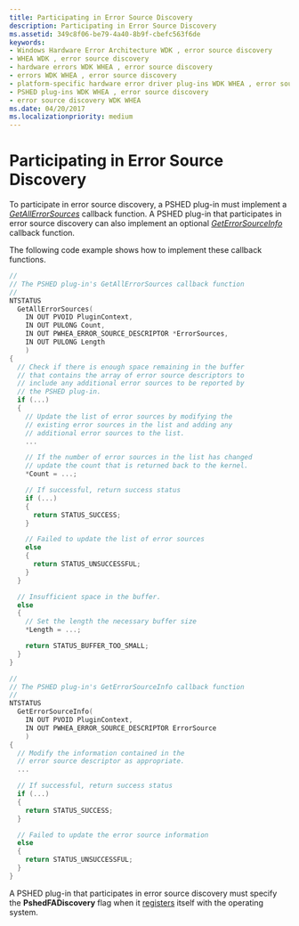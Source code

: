```yaml
---
title: Participating in Error Source Discovery
description: Participating in Error Source Discovery
ms.assetid: 349c8f06-be79-4a40-8b9f-cbefc563f6de
keywords:
- Windows Hardware Error Architecture WDK , error source discovery
- WHEA WDK , error source discovery
- hardware errors WDK WHEA , error source discovery
- errors WDK WHEA , error source discovery
- platform-specific hardware error driver plug-ins WDK WHEA , error source discovery
- PSHED plug-ins WDK WHEA , error source discovery
- error source discovery WDK WHEA
ms.date: 04/20/2017
ms.localizationpriority: medium
---
```


# Participating in Error Source Discovery


To participate in error source discovery, a PSHED plug-in must implement a [*GetAllErrorSources*](https://docs.microsoft.com/windows-hardware/drivers/ddi/content/ntddk/nc-ntddk-pshed_pi_get_all_error_sources) callback function. A PSHED plug-in that participates in error source discovery can also implement an optional [*GetErrorSourceInfo*](https://docs.microsoft.com/windows-hardware/drivers/ddi/content/ntddk/nc-ntddk-pshed_pi_get_error_source_info) callback function.

The following code example shows how to implement these callback functions.

```cpp
//
// The PSHED plug-in's GetAllErrorSources callback function
//
NTSTATUS
  GetAllErrorSources(
    IN OUT PVOID PluginContext,
    IN OUT PULONG Count,
    IN OUT PWHEA_ERROR_SOURCE_DESCRIPTOR *ErrorSources,
    IN OUT PULONG Length
    )
{
  // Check if there is enough space remaining in the buffer
  // that contains the array of error source descriptors to 
  // include any additional error sources to be reported by
  // the PSHED plug-in.
  if (...)
  {
    // Update the list of error sources by modifying the
    // existing error sources in the list and adding any
    // additional error sources to the list.
    ...

    // If the number of error sources in the list has changed
    // update the count that is returned back to the kernel.
    *Count = ...;

    // If successful, return success status
    if (...)
    {
      return STATUS_SUCCESS;
    }

    // Failed to update the list of error sources
    else
    {
      return STATUS_UNSUCCESSFUL;
    }
  }

  // Insufficient space in the buffer.
  else
  {
    // Set the length the necessary buffer size
    *Length = ...;

    return STATUS_BUFFER_TOO_SMALL;
  }
}

//
// The PSHED plug-in's GetErrorSourceInfo callback function
//
NTSTATUS
  GetErrorSourceInfo(
    IN OUT PVOID PluginContext,
    IN OUT PWHEA_ERROR_SOURCE_DESCRIPTOR ErrorSource
    )
{
  // Modify the information contained in the
  // error source descriptor as appropriate.
  ...

  // If successful, return success status
  if (...)
  {
    return STATUS_SUCCESS;
  }

  // Failed to update the error source information
  else
  {
    return STATUS_UNSUCCESSFUL;
  }
}
```

A PSHED plug-in that participates in error source discovery must specify the **PshedFADiscovery** flag when it [registers](registering-a-pshed-plug-in.md) itself with the operating system.

 

 




